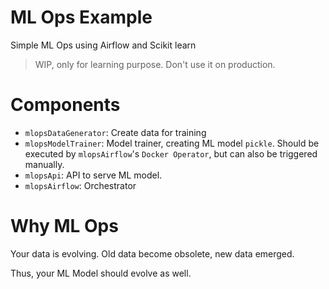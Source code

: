 # ML Ops Example

Simple ML Ops using Airflow and Scikit learn

> WIP, only for learning purpose. Don't use it on production.

# Components

* `mlopsDataGenerator`: Create data for training
* `mlopsModelTrainer`: Model trainer, creating ML model `pickle`. Should be executed by `mlopsAirflow`'s `Docker Operator`, but can also be triggered manually.
* `mlopsApi`: API to serve ML model.
* `mlopsAirflow`: Orchestrator

# Why ML Ops

Your data is evolving. Old data become obsolete, new data emerged.

Thus, your ML Model should evolve as well.